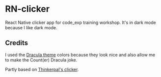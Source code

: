 # RN-clicker
React Native clicker app for code_exp training workshop. It's in dark mode because I like dark mode.

## Credits

I used the [Dracula theme](https://github.com/dracula/dracula-theme) colors because they look nice and also allow me to make the Count(er) Dracula joke.

Partly based on [Thinkerpal's clicker](https://snack.expo.io/@thinkerpal/more-chocolates).